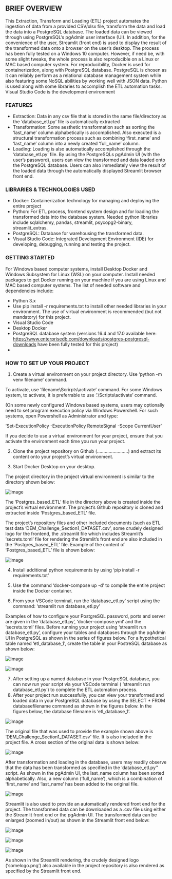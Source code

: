 ## BRIEF OVERVIEW
This Extraction, Transform and Loading (ETL) project automates the ingestion of data from a provided CSV/xlsx file, transform the data and load the data into a PostgreSQL database. 
The loaded data can be viewed through using PostgreSQL’s pgAdmin user interface (UI). In addition, for the convenience of the user, Streamlit (front end) is used to display the result of the transformed data onto a browser on the user’s desktop.
The process has been fully tested on a Windows 10 computer. However, if need be, with some slight tweaks, the whole process is also reproducible on a Linux or MAC based computer system. 
For reproducibility, Docker is used for containerization, along with PostgreSQL database. PostgreSQL is chosen as it can reliably perform as a relational database management system while also featuring some NoSQL abilities by working well with JSON data. Python is used along with some libraries to accomplish the ETL automation tasks. Visual Studio Code is the development environment
### FEATURES
-	Extraction: Data in any csv file that is stored in the same file/directory as the ‘database_etl.py’ file is automatically extracted
-	Transformation: Some aesthetic transformation such as sorting the ‘last_name’ column alphabetically is accomplished. Also executed is a structural transformation process such as combining ‘first_name’ and ‘last_name’ column into a newly created ‘full_name’ column. 
-	Loading: Loading is also automatically accomplished through the ‘database_etl.py’ file. By using the PostgreSQLs pgAdmin UI (with the user’s password), users can view the transformed and data loaded onto the PostgreSQL database. Users can also immediately view the result of the loaded data through the automatically displayed Streamlit browser front end. 
### LIBRARIES & TECHNOLOGIES USED
-	Docker: Containerization technology for managing and deploying the entire project
-	Python: For ETL process, frontend system design and for loading the transformed data into the database system. Needed python libraries include sqlalchemy, pandas, streamlit, psycopg2-binary, streamlit_extras.
-	PostgreSQL: Database for warehousing the transformed data. 
-	Visual Studio Code: Integrated Development Environment (IDE) for developing, debugging, running and testing the project. 
### GETTING STARTED
For Windows based computer systems, install Desktop Docker and Windows Subsystem for Linux (WSL) on your computer. Install needed packages to get Docker running on your machine if you are using Linux and MAC based computer systems. 
The list of needed software and dependencies include:
-	Python 3.x 
-	Use pip install -r requirements.txt to install other needed libraries in your environment. The use of virtual environment is recommended (but not mandatory) for this project.  
-	Visual Studio Code
-	Desktop Docker
-	PostgreSQL database system (versions 16.4 and 17.0 available here:   https://www.enterprisedb.com/downloads/postgres-postgresql-downloads    have been fully tested for this project)
-	
### HOW TO SET UP YOUR PROJECT
1.	Create a virtual environment on your project directory. Use ‘python -m venv filename’ command.

To activate, use ‘filename\Scrirpts\activate’ command. For some Windows system, to activate, it is preferrable to use ‘.\\Scripts\activate’ command. 

(On some newly configured Windows based systems, users may optionally need to set program execution policy via Windows Powershell.  For such systems, open Powershell as Administrator and type:

‘Set-ExecutionPolicy -ExecutionPolicy RemoteSignal -Scope CurrentUser’

If you decide to use a virtual environment for your project, ensure that you activate the environment each time you run your project. 

2.	Clone the project repository on Github (……………………) and extract its content onto your project’s virtual environment.

3.	Start Docker Desktop on your desktop.

The project directory in the project virtual environment is similar to the directory shown below:

![image](https://github.com/user-attachments/assets/efc98963-a684-46a7-bb3b-9f31411f908d)

The ‘Postgres_based_ETL’ file in the directory above is created inside the project’s virtual environment. The project’s Github repository is cloned and extracted inside ‘Postgres_based_ETL’ file. 

The project’s repository files and other included documents (such as ETL test data ‘DEM_Challenge_Section1_DATASET.csv’, some crudely designed logo for the frontend, the .streamlit file which includes Streamlit’s ‘secrets.toml’ file for rendering the Stremlit’s front end are also included in the ‘Postgres_based_ETL’ file. Example of the content of ‘Postgres_based_ETL’ file is shown below:

![image](https://github.com/user-attachments/assets/8303883d-3393-4ab7-b571-48b30310cd3d)

4.	Install additional python requirements by using ‘pip install -r requirements.txt’

5.	Use the command ‘docker-compose up -d’ to compile the entire project inside the Docker container. 


6.	From your VSCode terminal, run the ‘database_etl.py’ script using the command:
                                                    ‘streamlit run database_etl.py’

Examples of how to configure your PostgreSQL password, ports and server are given in the ‘database_etl.py’, ‘docker-compose.yml’ and the ‘secrets.toml’ files.
Before running your project using ‘streamlit run database_etl.py’, configure your tables and databases through the pgAdmin UI in PostgreSQL as shown in the series of figures below. For a hypothetical table named ‘etl_database_1’, create the table in your PostreSQL database as shown below:


![image](https://github.com/user-attachments/assets/8157198c-93fe-495b-9a05-ac4d71de61e4)


![image](https://github.com/user-attachments/assets/6bd33fe3-d2ad-41b2-b6fa-0ea34e7a37ca)

7.	After setting up a named database in your PostgreSQL database, you can now run your script via your VSCode terminal ( ‘streamlit run database_etl.py’) to complete the ETL automation process. 
8.	After your project run successfully, you can view your transformed and loaded data in your PostgreSQL database by using the SELECT * FROM databasefilename command as shown in the figures below. In the figures below, the database filename is ‘etl_database_1’. 

![image](https://github.com/user-attachments/assets/2634883e-245d-45d1-9680-5a2708e18708)


The original file that was used to provide the example shown above is ‘DEM_Challenge_Section1_DATASET.csv’ file. It is also included in the project file. A cross section of the original data is shown below:

![image](https://github.com/user-attachments/assets/66ed97a3-ac47-44eb-8562-62943facad34)


After transformation and loading in the database, users may readily observe that the data has been transformed as specified in the ‘database_etl.py’’ script. As shown in the pgAdmin UI, the last_name column has been sorted alphabetically. Also, a new column (‘full_name’), which is a combination of ‘first_name’ and ‘last_name’ has been added to the original file. 

![image](https://github.com/user-attachments/assets/5ef81832-686c-497b-8759-5a451bfd12ac)

Streamlit is also used to provide an automatically rendered front end for the project. The transformed data can be downloaded as a .csv file using either the Streamlit front end or the pgAdmin UI. The transformed data can be enlarged (zoomed in/out) as shown in the Streamlit front end below:

![image](https://github.com/user-attachments/assets/86223fea-cc8d-4d20-99e6-102e5cfff604)

![image](https://github.com/user-attachments/assets/dd9c38c7-3398-4765-9732-e17b3ff02bc9)

![image](https://github.com/user-attachments/assets/4fb4afb1-52f9-47ac-9647-04474048c702)

As shown in the Streamlit rendering, the crudely designed logo (‘somelogo.png’) also available in the project repository is also rendered as specified by the Streamlit front end.  











